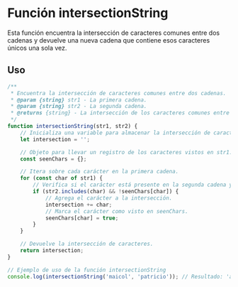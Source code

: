 # Función intersectionString

Esta función encuentra la intersección de caracteres comunes entre dos cadenas y devuelve una nueva cadena que contiene esos caracteres únicos una sola vez.

## Uso


```javascript
/**
 * Encuentra la intersección de caracteres comunes entre dos cadenas.
 * @param {string} str1 - La primera cadena.
 * @param {string} str2 - La segunda cadena.
 * @returns {string} - La intersección de los caracteres comunes entre las dos cadenas.
 */
function intersectionString(str1, str2) {
    // Inicializa una variable para almacenar la intersección de caracteres.
    let intersection = '';

    // Objeto para llevar un registro de los caracteres vistos en str1.
    const seenChars = {};

    // Itera sobre cada carácter en la primera cadena.
    for (const char of str1) {
        // Verifica si el carácter está presente en la segunda cadena y no se ha visto antes.
        if (str2.includes(char) && !seenChars[char]) {
            // Agrega el carácter a la intersección.
            intersection += char;
            // Marca el carácter como visto en seenChars.
            seenChars[char] = true;
        }
    }

    // Devuelve la intersección de caracteres.
    return intersection;
}

// Ejemplo de uso de la función intersectionString
console.log(intersectionString('maicol', 'patricio')); // Resultado: 'aico'

